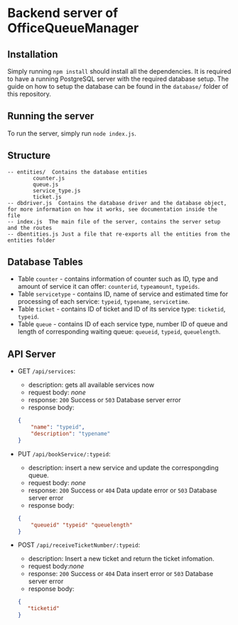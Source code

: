 # Backend server of OfficeQueueManager

## Installation
Simply running `npm install` should install all the dependencies.
It is required to have a running PostgreSQL server with the required database setup. The guide on how to setup the database can be found in the `database/` folder of this repository.

## Running the server
To run the server, simply run `node index.js`.

## Structure
```
-- entities/  Contains the database entities
        counter.js
        queue.js
        service_type.js
        ticket.js
-- dbdriver.js  Contains the database driver and the database object, for more information on how it works, see documentation inside the file
-- index.js  The main file of the server, contains the server setup and the routes
-- dbentities.js Just a file that re-exports all the entities from the entities folder
```

## Database Tables
- Table `counter` - contains information of counter such as ID, type and amount of service it can offer: `counterid`, `typeamount`, `typeids`.
- Table `servicetype` - contains ID, name of service and estimated time for processing of each service: `typeid`, `typename`, `servicetime`.
- Table `ticket` - contains ID of ticket and ID of its service type: `ticketid`, `typeid`.
- Table `queue` - contains ID of each service type, number ID of queue and length of corresponding waiting queue: `queueid`, `typeid`, `queuelength`.

## API Server

- GET `/api/services`:

    - description: gets all available services now
    - request body: *none*
    - response: `200` Success or `503` Database server error
    - response body: 

    ```json
    {
        "name": "typeid",
        "description": "typename"
    }
  ```

- PUT `/api/bookService/:typeid`:
    - description: insert a new service and update the correspongding queue.
    - request body: *none*
    - response: `200` Success or `404` Data update error or `503` Database server error
    - response body: 
    ```json
    {
        "queueid" "typeid" "queuelength"
    }
    ```

- POST `/api/receiveTicketNumber/:typeid`:

    - description: Insert a new ticket and return the ticket infomation.
    - request body:*none*
    - response: `200` Success or `404` Data insert error or `503` Database server error
    - response body: 
    ```json
    {
       "ticketid"
    }
    ```